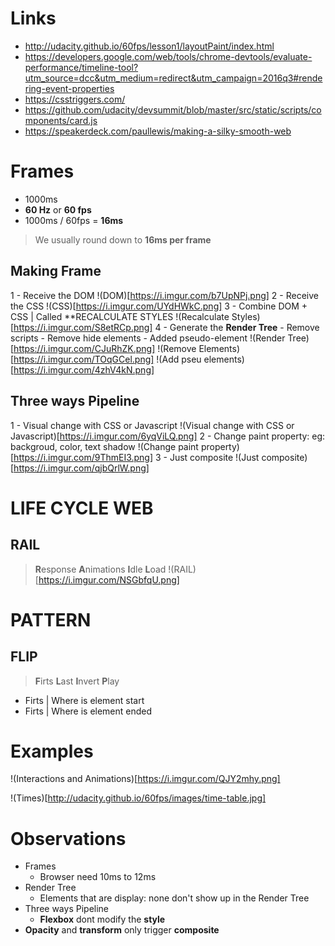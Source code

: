 # Links
- http://udacity.github.io/60fps/lesson1/layoutPaint/index.html
- https://developers.google.com/web/tools/chrome-devtools/evaluate-performance/timeline-tool?utm_source=dcc&utm_medium=redirect&utm_campaign=2016q3#rendering-event-properties
- https://csstriggers.com/
- https://github.com/udacity/devsummit/blob/master/src/static/scripts/components/card.js
- https://speakerdeck.com/paullewis/making-a-silky-smooth-web



# Frames
- 1000ms
- **60 Hz** or **60 fps**
- 1000ms / 60fps = **16ms**
  
> We usually round down to **16ms per frame**

## Making Frame
1 - Receive the DOM
!(DOM)[https://i.imgur.com/b7UpNPj.png]
2 - Receive the CSS
!(CSS)[https://i.imgur.com/UYdHWkC.png]
3 - Combine DOM + CSS | Called **RECALCULATE STYLES
!(Recalculate Styles)[https://i.imgur.com/S8etRCp.png]
4 - Generate the **Render Tree**
    - Remove scripts
    - Remove hide elements
    - Added pseudo-element 
!(Render Tree)[https://i.imgur.com/CJuRhZK.png]
!(Remove Elements)[https://i.imgur.com/TOqGCel.png]
!(Add pseu elements)[https://i.imgur.com/4zhV4kN.png]


## Three ways Pipeline

1 - Visual change with CSS or Javascript 
!(Visual change with CSS or Javascript)[https://i.imgur.com/6yqViLQ.png]
2 - Change paint property: eg: backgroud, color, text shadow
!(Change paint property)[https://i.imgur.com/9ThmEI3.png]
3 - Just composite
!(Just composite)[https://i.imgur.com/qjbQrlW.png]


# LIFE CYCLE WEB

## RAIL
> **R**esponse **A**nimations **I**dle **L**oad
!(RAIL)[https://i.imgur.com/NSGbfqU.png]

# PATTERN

## FLIP
> **F**irts **L**ast **I**nvert **P**lay
- Firts | Where is element start
- Firts | Where is element ended

# Examples
!(Interactions and Animations)[https://i.imgur.com/QJY2mhy.png]

!(Times)[http://udacity.github.io/60fps/images/time-table.jpg]

# Observations
- Frames
  - Browser need 10ms to 12ms
- Render Tree
  - Elements that are display: none don't show up in the Render Tree
- Three ways Pipeline
  - **Flexbox** dont modify the **style**
- **Opacity** and **transform** only trigger **composite**